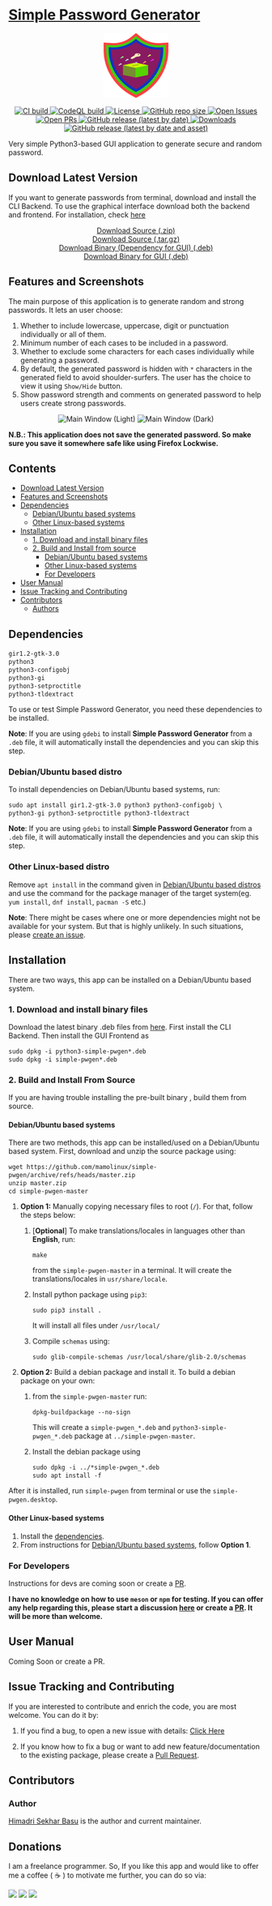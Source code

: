 # [Simple Password Generator](https://hsbasu.github.io/simple-pwgen)

<p align="center">
  	<img src="https://raw.githubusercontent.com/mamolinux/simple-pwgen/master/data/icons/simple-pwgen.svg?sanitize=true" height="128" alt="Logo">
</p>

<p align="center">
	<a href="#">
		<img src="https://img.shields.io/github/actions/workflow/status/mamolinux/simple-pwgen/ci.yml?branch=master&label=CI%20Build" alt="CI build">
	</a>
	<a href="#">
		<img src="https://img.shields.io/github/actions/workflow/status/mamolinux/simple-pwgen/codeql-analysis.yml?branch=master&label=CodeQL%20Build" alt="CodeQL build">
	</a>
	<a href="https://github.com/mamolinux/simple-pwgen/blob/master/LICENSE">
		<img src="https://img.shields.io/github/license/mamolinux/simple-pwgen?label=License" alt="License">
	</a>
  	<a href="#">
		<img src="https://img.shields.io/github/repo-size/mamolinux/simple-pwgen?label=Repo%20size" alt="GitHub repo size">
  	</a>
	<a href="https://github.com/mamolinux/simple-pwgen/issues" target="_blank">
		<img src="https://img.shields.io/github/issues/mamolinux/simple-pwgen?label=Issues" alt="Open Issues">
	</a>
	<a href="https://github.com/mamolinux/simple-pwgen/pulls" target="_blank">
		<img src="https://img.shields.io/github/issues-pr/mamolinux/simple-pwgen?label=PR" alt="Open PRs">
	</a>
  	<a href="https://github.com/mamolinux/simple-pwgen/releases/latest">
    	<img src="https://img.shields.io/github/v/release/mamolinux/simple-pwgen?label=Latest%20Stable%20Release" alt="GitHub release (latest by date)">
  	</a>
	<a href="#download-latest-version">
		<img src="https://img.shields.io/github/downloads/mamolinux/simple-pwgen/total?label=Downloads" alt="Downloads">
	</a>
	<a href="https://github.com/mamolinux/simple-pwgen/releases/download/1.1.1/simple-pwgen_1.1.1_all.deb">
		<img src="https://img.shields.io/github/downloads/mamolinux/simple-pwgen/1.1.1/simple-pwgen_1.1.1_all.deb?color=blue&label=Downloads%40Latest%20Binary" alt="GitHub release (latest by date and asset)">
	</a>
</p>

Very simple Python3-based GUI application to generate secure and random password.

## Download Latest Version
If you want to generate passwords from terminal, download and install the CLI Backend. To use the graphical interface download both the backend and frontend. For installation, check [here](#)
<p align="center">
	<a href="https://github.com/mamolinux/simple-pwgen/zipball/master">Download Source (.zip)</a></br>
	<a href="https://github.com/mamolinux/simple-pwgen/tarball/master">Download Source (.tar.gz)</a></br>
	<a href="https://github.com/mamolinux/simple-pwgen/releases/download/1.1.1/python3-simple-pwgen_1.1.1_all.deb">Download Binary (Dependency for GUI) (.deb)</a></br>
	<a href="https://github.com/mamolinux/simple-pwgen/releases/download/1.1.1/simple-pwgen_1.1.1_all.deb">Download Binary for GUI (.deb)</a>
</p>

## Features and Screenshots

The main purpose of this application is to generate random and strong passwords. It lets an user choose:
1. Whether to include lowercase, uppercase, digit or punctuation individually or all of them.
2. Minimum number of each cases to be included in a password.
3. Whether to exclude some characters for each cases individually while generating a password.
4. By default, the generated password is hidden with `*` characters in the generated field to avoid shoulder-surfers. The user has the choice to view it using `Show/Hide` button.
5. Show password strength and comments on generated password to help users create strong passwords.

<p align="center">
	<img src="https://github.com/mamolinux/simple-pwgen/raw/gh-pages/screenshots/main-window-light.png" alt="Main Window (Light)">
	<img src="https://github.com/mamolinux/simple-pwgen/raw/gh-pages/screenshots/main-window-dark.png" alt="Main Window (Dark)">
</p>

**N.B.: This application does not save the generated password. So make sure you save it somewhere safe like using Firefox Lockwise.**

## Contents
- [Download Latest Version](#download-latest-version)
- [Features and Screenshots](#features-and-screenshots)
- [Dependencies](#dependencies)
	- [Debian/Ubuntu based systems](#debianubuntu-based-distro)
	- [Other Linux-based systems](#other-linux-based-distro)
- [Installation](#installation)
	- [1. Download and install binary files](#1-download-and-install-binary-files)
	- [2. Build and Install from source](#2-build-and-install-from-source)
		- [Debian/Ubuntu based systems](#debianubuntu-based-systems)
		- [Other Linux-based systems](#other-linux-based-systems)
		- [For Developers](#for-developers)
- [User Manual](#user-manual)
- [Issue Tracking and Contributing](#issue-tracking-and-contributing)
- [Contributors](#contributors)
	- [Authors](#author)

## Dependencies
```
gir1.2-gtk-3.0
python3
python3-configobj
python3-gi
python3-setproctitle
python3-tldextract
```
To use or test Simple Password Generator, you need these dependencies to be installed.

**Note**: If you are using `gdebi` to install **Simple Password Generator** from a `.deb` file, it will automatically install the dependencies and you can skip this step.

### Debian/Ubuntu based distro
To install dependencies on Debian/Ubuntu based systems, run:
```
sudo apt install gir1.2-gtk-3.0 python3 python3-configobj \
python3-gi python3-setproctitle python3-tldextract
```
**Note**: If you are using `gdebi` to install **Simple Password Generator** from a `.deb` file, it will automatically install the dependencies and you can skip this step.

### Other Linux-based distro
Remove `apt install` in the command given in [Debian/Ubuntu based distros](#debianubuntu-based-distro) and use the command for the package manager of the target system(eg. `yum install`, `dnf install`, `pacman -S` etc.)

**Note**: There might be cases where one or more dependencies might not be available for your system. But that is highly unlikely. In such situations, please [create an issue](#issue-tracking-and-contributing).

## Installation
There are two ways, this app can be installed on a Debian/Ubuntu based system.

### 1. Download and install binary files
Download the latest binary .deb files from [here](https://github.com/mamolinux/simple-pwgen/releases/latest).
First install the CLI Backend. Then install the GUI Frontend as
```
sudo dpkg -i python3-simple-pwgen*.deb
sudo dpkg -i simple-pwgen*.deb
```

### 2. Build and Install From Source
If you are having trouble installing the pre-built binary , build them from source.
#### Debian/Ubuntu based systems
There are two methods, this app can be installed/used on a Debian/Ubuntu based system. First, download and unzip the source package using:
```
wget https://github.com/mamolinux/simple-pwgen/archive/refs/heads/master.zip
unzip master.zip
cd simple-pwgen-master
```

1. **Option 1:** Manually copying necessary files to root (`/`). For that, follow the steps below:
	1. [**Optional**] To make translations/locales in languages other than **English**, run:
		```
		make
		```
		from the `simple-pwgen-master` in a terminal. It will create the translations/locales in `usr/share/locale`.
	
	2. Install python package using `pip3`:
		```
		sudo pip3 install .
		```
		It will install all files under `/usr/local/`
	3. Compile `schemas` using:
		```
		sudo glib-compile-schemas /usr/local/share/glib-2.0/schemas
		```

2. **Option 2:** Build a debian package and install it. To build a debian package on your own:
	1. from the `simple-pwgen-master` run:
		```
		dpkg-buildpackage --no-sign
		```
		This will create a `simple-pwgen_*.deb` and `python3-simple-pwgen_*.deb` package at `../simple-pwgen-master`.
	
	2. Install the debian package using
		```
		sudo dpkg -i ../*simple-pwgen_*.deb
		sudo apt install -f
		```
After it is installed, run `simple-pwgen` from terminal or use the `simple-pwgen.desktop`.

#### Other Linux-based systems
1. Install the [dependencies](#other-linux-based-distro).
2. From instructions for [Debian/Ubuntu based systems](#debianubuntu-based-systems), follow **Option 1**.


### For Developers
Instructions for devs are coming soon or create a [PR](https://github.com/mamolinux/simple-pwgen/compare).

**I have no knowledge on how to use `meson` or `npm` for testing. If you can offer any help regarding this, please start a discussion [here](https://github.com/mamolinux/simple-pwgen/discussions) or create a [PR](https://github.com/mamolinux/simple-pwgen/compare). It will be more than welcome.**

## User Manual
Coming Soon or create a PR.

## Issue Tracking and Contributing
If you are interested to contribute and enrich the code, you are most welcome. You can do it by:
1. If you find a bug, to open a new issue with details: [Click Here](https://github.com/mamolinux/simple-pwgen/issues)

2. If you know how to fix a bug or want to add new feature/documentation to the existing package, please create a [Pull Request](https://github.com/mamolinux/simple-pwgen/compare).

## Contributors

### Author
[Himadri Sekhar Basu](https://github.com/hsbasu) is the author and current maintainer.

## Donations
I am a freelance programmer. So, If you like this app and would like to offer me a coffee ( &#9749; ) to motivate me further, you can do so via:

[![](https://liberapay.com/assets/widgets/donate.svg)](https://liberapay.com/hsbasu/donate)
[![](https://www.paypalobjects.com/webstatic/i/logo/rebrand/ppcom.svg)](https://paypal.me/hsbasu)
[![](https://hsbasu.github.io/styles/icons/logo/svg/upi-logo.svg)](https://hsbasu.github.io/images/upi-qr.jpg)
